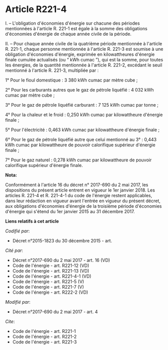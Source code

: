 # Article R221-4

I. – L'obligation d'économies d'énergie sur chacune des périodes mentionnées à l'article R. 221-1 est égale à la somme des
obligations d'économies d'énergie de chaque année civile de la période.

II. – Pour chaque année civile de la quatrième période mentionnée à l'article R. 221-1, chaque personne mentionnée à
l'article R. 221-3 est soumise à une obligation d'économies d'énergie, exprimée en kilowattheures d'énergie finale cumulée
actualisés (ou “ kWh cumac ”), qui est la somme, pour toutes les énergies, de la quantité mentionnée à l'article R. 221-2,
excédant le seuil mentionné à l'article R. 221-3, multipliée par :

1° Pour le fioul domestique : 3 380 kWh cumac par mètre cube ;

2° Pour les carburants autres que le gaz de pétrole liquéfié : 4 032 kWh cumac par mètre cube ;

3° Pour le gaz de pétrole liquéfié carburant : 7 125 kWh cumac par tonne ;

4° Pour la chaleur et le froid : 0,250 kWh cumac par kilowattheure d'énergie finale ;

5° Pour l'électricité : 0,463 kWh cumac par kilowattheure d'énergie finale ;

6° Pour le gaz de pétrole liquéfié autre que celui mentionné au 3° : 0,443 kWh cumac par kilowattheure de pouvoir calorifique
supérieur d'énergie finale ;

7° Pour le gaz naturel : 0,278 kWh cumac par kilowattheure de pouvoir calorifique supérieur d'énergie finale.

**Nota:**

Conformément à l'article 16 du décret n° 2017-690 du 2 mai 2017, les dispositions du présent article entrent en vigueur le
1er janvier 2018. Les articles R. 221-4 et R. 221-4-1 du code de l'énergie restent applicables, dans leur rédaction en
vigueur avant l'entrée en vigueur du présent décret, aux obligations d'économies d'énergie de la troisième période
d'économies d'énergie qui s'étend du 1er janvier 2015 au 31 décembre 2017.

**Liens relatifs à cet article**

_Codifié par_:

  - Décret n°2015-1823 du 30 décembre 2015 - art.

_Cité par_:

  - Décret n°2017-690 du 2 mai 2017 - art. 16 (VD)
  - Code de l'énergie - art. R221-12 (VD)
  - Code de l'énergie - art. R221-13 (VD)
  - Code de l'énergie - art. R221-4-1 (VD)
  - Code de l'énergie - art. R221-5 (V)
  - Code de l'énergie - art. R221-7 (V)
  - Code de l'énergie - art. R222-2 (VD)

_Modifié par_:

  - Décret n°2017-690 du 2 mai 2017 - art. 4

_Cite_:

  - Code de l'énergie - art. R221-1
  - Code de l'énergie - art. R221-2
  - Code de l'énergie - art. R221-3
